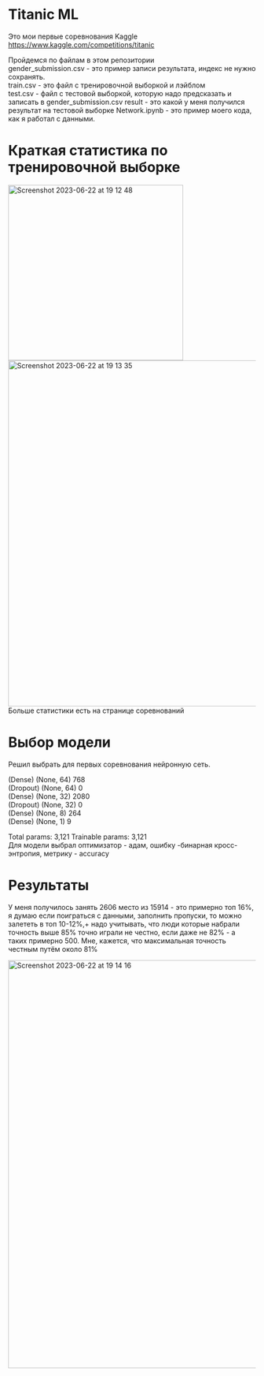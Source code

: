 # Titanic ML
Это мои первые соревнования Kaggle 
https://www.kaggle.com/competitions/titanic 

Пройдемся по файлам в этом репозитории \
gender_submission.csv - это пример записи результата, индекс не нужно сохранять. \
train.csv - это файл с тренировочной выборкой и лэйблом \
test.csv - файл с тестовой выборкой, которую надо предсказать и записать в gender_submission.csv 
result - это какой у меня получился результат на тестовой выборке
Network.ipynb - это пример моего кода, как я работал с данными.

# Краткая статистика по тренировочной выборке
<img width="356" alt="Screenshot 2023-06-22 at 19 12 48" src="https://github.com/posyd0moika/Titanic-ML/assets/94396766/e88a5ccc-00f9-4260-a36f-f12bbbb65a4b">

<img width="702" alt="Screenshot 2023-06-22 at 19 13 35" src="https://github.com/posyd0moika/Titanic-ML/assets/94396766/9b1230b4-02d9-40ea-a23a-c6837b4c42bc">
Больше статистики есть на странице соревнований

# Выбор модели
Решил выбрать для первых соревнования нейронную сеть.

 (Dense)          (None, 64)                768        
 (Dropout)        (None, 64)                0\
 (Dense)          (None, 32)                2080      
 (Dropout)        (None, 32)                0         
 (Dense)          (None, 8)                 264       
 (Dense)          (None, 1)                 9         
                                                                 
Total params: 3,121
Trainable params: 3,121 \
Для модели выбрал оптимизатор - адам, ошибку -бинарная кросс-энтропия, метрику - accuracy


# Результаты
У меня получилось занять 2606 место из 15914 - это примерно топ 16%, я думаю если поиграться с данными, заполнить пропуски, то можно залететь в топ 10-12%,+ надо учитывать, что люди которые набрали точность выше 85% точно играли не честно, если даже не 82% - а таких примерно 500. Мне, кажется, что максимальная точность честным путём около 81%

<img width="828" alt="Screenshot 2023-06-22 at 19 14 16" src="https://github.com/posyd0moika/Titanic-ML/assets/94396766/e57366ec-8d8c-434c-b105-1117850dcefb">
